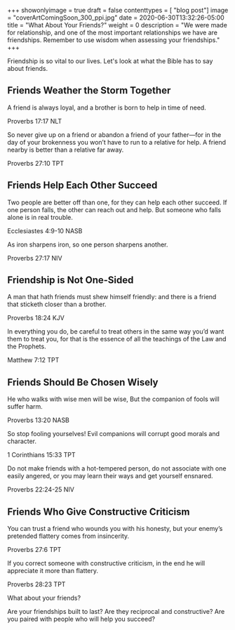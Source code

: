 +++
showonlyimage = true
draft = false
contenttypes = [ "blog post"]
image = "coverArtComingSoon_300_ppi.jpg"
date = 2020-06-30T13:32:26-05:00
title = "What About Your Friends?"
weight = 0
description = "We were made for relationship, and one of the most important relationships we have are friendships. Remember to use wisdom when assessing your friendships."
+++

Friendship is so vital to our lives. Let's look at what the Bible has to say about friends.

## Friends Weather the Storm Together 

<div class='bible-text'>A friend is always loyal, and a brother is born to help in time of need.
<p class='bible-reference'>Proverbs 17:17 NLT</p>
</div>

<div class='bible-text'>So never give up on a friend or abandon a friend of your father—for in the day of your brokenness you won’t have to run to a relative for help. A friend nearby is better than a relative far away.
<p class='bible-reference'>Proverbs 27:10 TPT</p>
</div>

## Friends Help Each Other Succeed

<div class='bible-text'>Two people are better off than one, for they can help each other succeed. If one person falls, the other can reach out and help. But someone who falls alone is in real trouble.
<p class='bible-reference'>Ecclesiastes 4:9-10 NASB</p>
</div>

<div class='bible-text'>As iron sharpens iron, so one person sharpens another.
<p class='bible-reference'>Proverbs 27:17 NIV</p>
</div>

## Friendship is Not One-Sided

<div class='bible-text'>A man that hath friends must shew himself friendly: and there is a friend that sticketh closer than a brother.
<p class='bible-reference'>Proverbs 18:24 KJV</p>
</div>

<div class='bible-text'>In everything you do, be careful to treat others in the same way you’d want them to treat you, for that is the essence of all the teachings of the Law and the Prophets.
<p class='bible-reference'>Matthew 7:12 TPT</p>
</div>


## Friends Should Be Chosen Wisely

<div class='bible-text'>He who walks with wise men will be wise, But the companion of fools will suffer harm.
<p class='bible-reference'>Proverbs 13:20 NASB</p>
</div>

<div class='bible-text'>So stop fooling yourselves! Evil companions will corrupt good morals and character.
<p class='bible-reference'>1 Corinthians 15:33 TPT</p>
</div>

<div class='bible-text'>Do not make friends with a hot-tempered person, do not associate with one easily angered, or you may learn their ways and get yourself ensnared.
<p class='bible-reference'>Proverbs 22:24-25 NIV</p>
</div>

## Friends Who Give Constructive Criticism 

<div class='bible-text'>You can trust a friend who wounds you with his honesty, but your enemy’s pretended flattery comes from insincerity.
<p class='bible-reference'>Proverbs 27:6 TPT</p>
</div>

<div class='bible-text'>If you correct someone with constructive criticism, in the end he will appreciate it more than flattery.
<p class='bible-reference'>Proverbs 28:23 TPT</p>
</div>

What about your friends? 

Are your friendships built to last? Are they reciprocal and constructive? Are you paired with people who will help you succeed?

